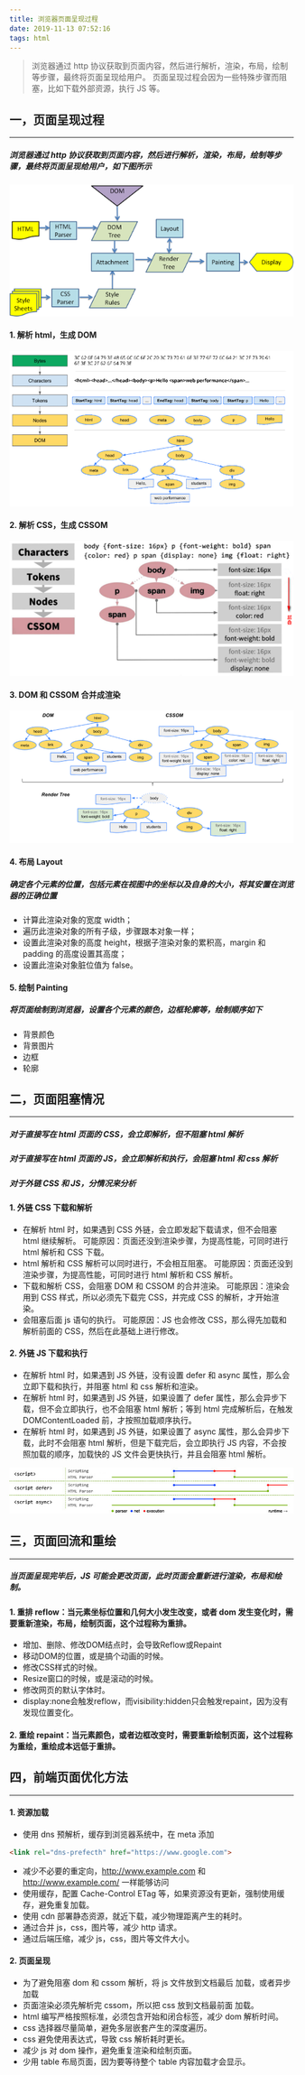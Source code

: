 ```yaml
---
title: 浏览器页面呈现过程
date: 2019-11-13 07:52:16
tags: html
---
```


> 浏览器通过 http 协议获取到页面内容，然后进行解析，渲染，布局，绘制等步骤，最终将页面呈现给用户。
> 页面呈现过程会因为一些特殊步骤而阻塞，比如下载外部资源，执行 JS 等。

<!-- more -->

## 一，页面呈现过程
---

##### 浏览器通过 http 协议获取到页面内容，然后进行解析，渲染，布局，绘制等步骤，最终将页面呈现给用户，如下图所示

![](/img/2019/browser-page-build.png)


#### 1. 解析 html，生成 DOM

![](/img/2019/html-dom.png)


#### 2. 解析 CSS，生成 CSSOM

![](/img/2019/css-dom.png)


#### 3. DOM 和 CSSOM 合并成渲染

![](/img/2019/dom-cssom.png)


#### 4. 布局 Layout

##### 确定各个元素的位置，包括元素在视图中的坐标以及自身的大小，将其安置在浏览器的正确位置

- 计算此渲染对象的宽度 width；
- 遍历此渲染对象的所有子级，步骤跟本对象一样；
- 设置此渲染对象的高度 height，根据子渲染对象的累积高，margin 和 padding 的高度设置其高度；
- 设置此渲染对象脏位值为 false。


#### 5. 绘制 Painting
##### 将页面绘制到浏览器，设置各个元素的颜色，边框轮廓等，绘制顺序如下

- 背景颜色
- 背景图片
- 边框
- 轮廓



## 二，页面阻塞情况
---


##### 对于直接写在 html 页面的 CSS，会立即解析，但不阻塞 html 解析
##### 对于直接写在 html 页面的 JS，会立即解析和执行，会阻塞 html 和 css 解析
##### 对于外链 CSS 和 JS，分情况来分析

#### 1. 外链 CSS 下载和解析
- 在解析 html 时，如果遇到 CSS 外链，会立即发起下载请求，但不会阻塞 html 继续解析。
可能原因：页面还没到渲染步骤，为提高性能，可同时进行 html 解析和 CSS 下载。
- html 解析和 CSS 解析可以同时进行，不会相互阻塞。
可能原因：页面还没到渲染步骤，为提高性能，可同时进行 html 解析和 CSS 解析。
- 下载和解析 CSS，会阻塞 DOM 和 CSSOM 的合并渲染。
可能原因：渲染会用到 CSS 样式，所以必须先下载完 CSS，并完成 CSS 的解析，才开始渲染。
- 会阻塞后面 js 语句的执行。
可能原因：JS 也会修改 CSS，那么得先加载和解析前面的 CSS，然后在此基础上进行修改。


#### 2. 外链 JS 下载和执行
- 在解析 html 时，如果遇到 JS 外链，没有设置 defer 和 async 属性，那么会立即下载和执行，并阻塞 html 和 css 解析和渲染。
- 在解析 html 时，如果遇到 JS 外链，如果设置了 defer 属性，那么会异步下载，但不会立即执行，也不会阻塞 html 解析；等到 html 完成解析后，在触发 DOMContentLoaded 前，才按照加载顺序执行。 
- 在解析 html 时，如果遇到 JS 外链，如果设置了 async 属性，那么会异步下载，此时不会阻塞 html 解析，但是下载完后，会立即执行 JS 内容，不会按照加载的顺序，加载快的 JS 文件会更快执行，并且会阻塞 html 解析。


![](/img/2019/js-download.jpg)


## 三，页面回流和重绘
---


##### 当页面呈现完毕后，JS 可能会更改页面，此时页面会重新进行渲染，布局和绘制。


#### 1. 重排 reflow：当元素坐标位置和几何大小发生改变，或者 dom 发生变化时，需要重新渲染，布局，绘制页面，这个过程称为重排。


- 增加、删除、修改DOM结点时，会导致Reflow或Repaint
- 移动DOM的位置，或是搞个动画的时候。
- 修改CSS样式的时候。
- Resize窗口的时候，或是滚动的时候。
- 修改网页的默认字体时。
- display:none会触发reflow，而visibility:hidden只会触发repaint，因为没有发现位置变化。


#### 2. 重绘 repaint：当元素颜色，或者边框改变时，需要重新绘制页面，这个过程称为重绘，重绘成本远低于重排。


## 四，前端页面优化方法
---


#### 1. 资源加载


- 使用 dns 预解析，缓存到浏览器系统中，在 meta 添加 

```html
<link rel="dns-prefecth" href="https://www.google.com">
```

- 减少不必要的重定向，http://www.example.com 和 http://www.example.com/ 一样能够访问
- 使用缓存，配置 Cache-Control ETag 等，如果资源没有更新，强制使用缓存，避免重复加载。
- 使用 cdn 部署静态资源，就近下载，减少物理距离产生的耗时。
- 通过合并 js，css，图片等，减少 http 请求。
- 通过后端压缩，减少 js，css，图片等文件大小。


#### 2. 页面呈现


- 为了避免阻塞 dom 和 cssom 解析，将 js 文件放到文档最后 </body> 加载，或者异步加载
- 页面渲染必须先解析完 cssom，所以把 css 放到文档最前面 <head> 加载。
- html 编写严格按照标准，必须包含开始和闭合标签，减少 dom 解析时间。
- css 选择器尽量简单，避免多层嵌套产生的深度遍历。
- css 避免使用表达式，导致 css 解析耗时更长。
- 减少 js 对 dom 操作，避免重复渲染和绘制页面。
- 少用 table 布局页面，因为要等待整个 table 内容加载才会显示。
